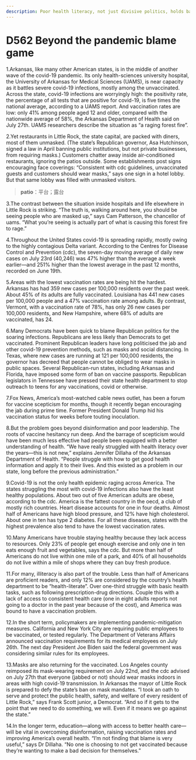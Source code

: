 ```yaml
---
description: Poor health literacy, not just divisive politics, holds back inoculation efforts
---
```


# D562 Beyond the pandemic blame game
1.Arkansas, like many other American states, is in the middle of another wave of the covid-19 pandemic. Its only health-sciences university hospital, the University of Arkansas for Medical Sciences (UAMS), is near capacity as it battles severe covid-19 infections, mostly among the unvaccinated. Across the state, covid-19 infections are worryingly high: the positivity rate, the percentage of all tests that are positive for covid-19, is five times the national average, according to a UAMS report. And vaccination rates are low: only 41% among people aged 12 and older, compared with the nationwide average of 58%, the Arkansas Department of Health said on July 27th. UAMS researchers describe the situation as “a raging forest fire”.

2.Yet restaurants in Little Rock, the state capital, are packed with diners, most of them unmasked. (The state’s Republican governor, Asa Hutchinson, signed a law in April banning public institutions, but not private businesses, from requiring masks.) Customers chatter away inside air-conditioned restaurants, ignoring the patios outside. Some establishments post signs encouraging face coverings: “Consistent with cdc guidelines, unvaccinated guests and customers should wear masks,” says one sign in a hotel lobby. But that same lobby was filled with unmasked visitors.

> **patio**：平台；露台
>

3.The contrast between the situation inside hospitals and life elsewhere in Little Rock is striking. “The truth is, walking around here, you should be seeing people who are masked up,” says Cam Patterson, the chancellor of uams. “What you’re seeing is actually part of what is causing this forest fire to rage.”

4.Throughout the United States covid-19 is spreading rapidly, mostly owing to the highly contagious Delta variant. According to the Centres for Disease Control and Prevention (cdc), the seven-day moving average of daily new cases on July 23rd (40,246) was 47% higher than the average a week earlier—and 251% higher than the lowest average in the past 12 months, recorded on June 19th.

5.Areas with the lowest vaccination rates are being hit the hardest. Arkansas has had 359 new cases per 100,000 residents over the past week. About 45% of its adults are fully vaccinated. Louisiana has 441 new cases per 100,000 people and a 47% vaccination rate among adults. By contrast, Vermont, with a vaccination rate of 78%, has only 26 new cases per 100,000 residents, and New Hampshire, where 68% of adults are vaccinated, has 24.

6.Many Democrats have been quick to blame Republican politics for the soaring infections. Republicans are less likely than Democrats to get vaccinated. Prominent Republican leaders have long politicised the jab and other covid-19 prevention methods, such as masks and social distancing. In Texas, where new cases are running at 121 per 100,000 residents, the governor has decreed that people cannot be obliged to wear masks in public spaces. Several Republican-run states, including Arkansas and Florida, have imposed some form of ban on vaccine passports. Republican legislators in Tennessee have pressed their state health department to stop outreach to teens for any vaccinations, covid or otherwise.

7.Fox News, America’s most-watched cable news outlet, has been a forum for vaccine scepticism for months, though it recently began encouraging the jab during prime time. Former President Donald Trump hid his vaccination status for weeks before touting inoculation.

8.But the problem goes beyond disinformation and poor leadership. The roots of vaccine hesitancy run deep. And the barrage of scepticism would have been much less effective had people been equipped with a better understanding of health. “We have really struggled with health literacy over the years—this is not new,” explains Jennifer Dillaha of the Arkansas Department of Health. “People struggle with how to get good health information and apply it to their lives. And this existed as a problem in our state, long before the previous administration.”

9.Covid-19 is not the only health epidemic raging across America. The states struggling the most with covid-19 infections also have the least healthy populations. About two out of five American adults are obese, according to the cdc. America is the fattest country in the oecd, a club of mostly rich countries. Heart disease accounts for one in four deaths. Almost half of Americans have high blood pressure, and 12% have high cholesterol. About one in ten has type 2 diabetes. For all these diseases, states with the highest prevalence also tend to have the lowest vaccination rates.

10.Many Americans have trouble staying healthy because they lack access to resources. Only 23% of people get enough exercise and only one in ten eats enough fruit and vegetables, says the cdc. But more than half of Americans do not live within one mile of a park, and 40% of all households do not live within a mile of shops where they can buy fresh produce.

11.For many, illiteracy is also part of the trouble. Less than half of Americans are proficient readers, and only 12% are considered by the country’s health department to be “health-literate”. Over one-third struggle with basic health tasks, such as following prescription-drug directions. Couple this with a lack of access to consistent health care (one in eight adults reports not going to a doctor in the past year because of the cost), and America was bound to have a vaccination problem.

12.In the short term, policymakers are implementing pandemic-mitigation measures. California and New York City are requiring public employees to be vaccinated, or tested regularly. The Department of Veterans Affairs announced vaccination requirements for its medical employees on July 26th. The next day President Joe Biden said the federal government was considering similar rules for its employees.

13.Masks are also returning for the vaccinated. Los Angeles county reimposed its mask-wearing requirement on July 22nd, and the cdc advised on July 27th that everyone (jabbed or not) should wear masks indoors in areas with high covid-19 transmission. In Arkansas the mayor of Little Rock is prepared to defy the state’s ban on mask mandates. “I took an oath to serve and protect the public health, safety, and welfare of every resident of Little Rock,” says Frank Scott junior, a Democrat. “And so if it gets to the point that we need to do something, we will. Even if it means we go against the state.”

14.In the longer term, education—along with access to better health care—will be vital in overcoming disinformation, raising vaccination rates and improving America’s overall health. “I’m not finding that blame is very useful,” says Dr Dillaha. “No one is choosing to not get vaccinated because they’re wanting to make a bad decision for themselves.”


